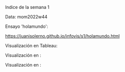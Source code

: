 Indice de la semana 1

Data: mom2022w44

Ensayo 'holamundo': 

https://juanisolerno.github.io/infovis/s1/holamundo.html


Visualización en Tableau:

Visualización en :

Visualización en :

